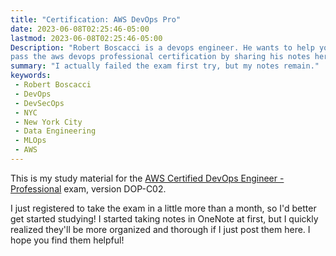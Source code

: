 ```yaml
---
title: "Certification: AWS DevOps Pro"
date: 2023-06-08T02:25:46-05:00
lastmod: 2023-06-08T02:25:46-05:00
Description: "Robert Boscacci is a devops engineer. He wants to help you \
pass the aws devops professional certification by sharing his notes here."
summary: "I actually failed the exam first try, but my notes remain."
keywords:
 - Robert Boscacci
 - DevOps
 - DevSecOps
 - NYC
 - New York City
 - Data Engineering
 - MLOps
 - AWS
---
```

This is my study material for the [AWS Certified DevOps Engineer - Professional](https://aws.amazon.com/certification/certified-devops-engineer-professional/) exam, version DOP-C02. 

I just registered to take the exam in a little more than a month, so I'd better get started studying! I started taking notes in OneNote at first, but I quickly realized they'll be more organized and thorough if I just post them here. I hope you find them helpful!